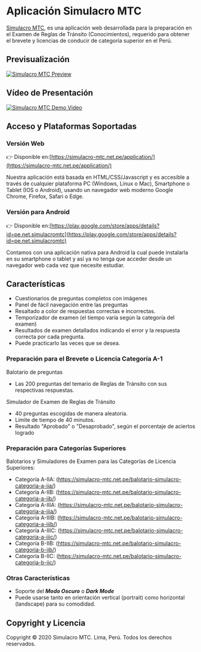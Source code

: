 # Aplicación Simulacro MTC
[Simulacro MTC](https://simulacro-mtc.net.pe/), es una aplicación web desarrollada para la preparación en el Examen de Reglas de Tránsito (Conocimientos), requerido para obtener el brevete y licencias de conducir de categoría superior en el Perú.

## Previsualización
[![Simulacro MTC Preview](https://simulacro-mtc.net.pe/files/simulacro_mtc_preview.jpg)](https://simulacro-mtc.github.io/)

## Vídeo de Presentación
[![Simulacro MTC Demo Video](https://img.youtube.com/vi/yq9-Yba0MS0/0.jpg)](https://www.youtube.com/watch?v=yq9-Yba0MS0)

## Acceso y Plataformas Soportadas

### Versión Web
👉 Disponible en:[https://simulacro-mtc.net.pe/application/](https://simulacro-mtc.net.pe/application/)

Nuestra aplicación está basada en HTML/CSS/Javascript y es accesible a través de cualquier plataforma PC (Windows, Linux o Mac), Smartphone o Tablet (IOS o Android), usando un navegador web moderno Google Chrome, Firefox, Safari o Edge.

### Versión para Android
👉 Disponible en:[https://play.google.com/store/apps/details?id=pe.net.simulacromtc](https://play.google.com/store/apps/details?id=pe.net.simulacromtc)

Contamos con una aplicación nativa para Android la cual puede instalarla en su smartphone o tablet y así ya no tenga que acceder desde un navegador web cada vez que necesite estudiar.
 
## Características
* Cuestionarios de preguntas completos con imágenes
* Panel de fácil navegación entre las preguntas
* Resaltado a color de respuestas correctas e incorrectas.
* Temporizador de examen (el tiempo varía según la categoría del examen)
* Resultados de examen detallados indicando el error y la respuesta correcta por cada pregunta.
* Puede practicarlo las veces que se desea.

### Preparación para el Brevete o Licencia Categoría A-1
Balotario de preguntas
* Las 200 preguntas del temario de Reglas de Tránsito con sus respectivas respuestas.

Simulador de Examen de Reglas de Tránsito
* 40 preguntas escogidas de manera aleatoria.
* Límite de tiempo de 40 minutos.
* Resultado "Aprobado" o "Desaprobado", según el porcentaje de aciertos logrado

### Preparación para Categorías Superiores

Balotarios y Simuladores de Examen para las Categorías de Licencia Superiores:

* Categoría A-IIA: (https://simulacro-mtc.net.pe/balotario-simulacro-categoria-a-iia/)
* Categoría A-IIB: (https://simulacro-mtc.net.pe/balotario-simulacro-categoria-a-iib/)
* Categoría A-IIIA: (https://simulacro-mtc.net.pe/balotario-simulacro-categoria-a-iiia/)
* Categoría A-IIIB: (https://simulacro-mtc.net.pe/balotario-simulacro-categoria-a-iiib/)
* Categoría A-IIIC: (https://simulacro-mtc.net.pe/balotario-simulacro-categoria-a-iiic/)
* Categoría B-IIB: (https://simulacro-mtc.net.pe/balotario-simulacro-categoria-b-iib/)
* Categoría B-IIC: (https://simulacro-mtc.net.pe/balotario-simulacro-categoria-b-iic/)

### Otras Características

* Soporte del **_Modo Oscuro_** o **_Dark Mode_**
* Puede usarse tanto en orientación vertical (portrait) como horizontal (landscape) para su comodidad.

## Copyright y Licencia

Copyright &copy; 2020 Simulacro MTC. Lima, Perú. Todos los derechos reservados.
